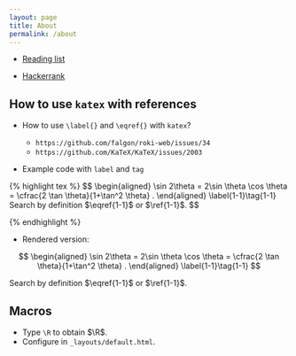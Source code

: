 ```yaml
---
layout: page
title: About
permalink: /about
---
```



- [Reading list](./content/article/2024/01/07/utopian-for-beginngers/)


- [Hackerrank](https://www.hackerrank.com/domains/algorithms)


## How to use `katex` with references

- How to use `\label{}` and `\eqref{}` with `katex`?
  * `https://github.com/falgon/roki-web/issues/34`
  * `https://github.com/KaTeX/KaTeX/issues/2003`
 
- Example code with `label` and `tag`

{% highlight tex %}
$$
    \begin{aligned} 
        \sin 2\theta = 2\sin \theta \cos \theta = \cfrac{2 \tan \theta}{1+\tan^2 \theta} . 
    \end{aligned} \label{1-1}\tag{1-1}
    Search by definition $\eqref{1-1}$ or $\ref{1-1}$.
$$


{% endhighlight %}

- Rendered version:

$$
\begin{aligned} 
    \sin 2\theta = 2\sin \theta \cos \theta = \cfrac{2 \tan \theta}{1+\tan^2 \theta} .
\end{aligned} \label{1-1}\tag{1-1}
$$

Search by definition $\eqref{1-1}$ or $\ref{1-1}$.

## Macros
- Type `\R` to obtain $\R$. 
- Configure in  `_layouts/default.html`. 



